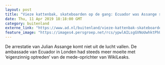 ```yaml
---
layout: post
title: "Vieze kattenbak, skateboarden op de gang: Ecuador was Assange spuugzat"
date: Thu, 11 Apr 2019 18:18:00 GMT
category: buitenland
externe_link: "https://www.ad.nl/buitenland/vieze-kattenbak-skateboarden-op-de-gang-ecuador-was-assange-spuugzat~abc9bcdf/"
feature_image: "https://images4.persgroep.net/rcs/ypwlAILsgGVNoUwhktPhUy5v43E/diocontent/145310044/_fitwidth/400/?appId=21791a8992982cd8da851550a453bd7f&quality=0.7"
---
```


De arrestatie van Julian Assange komt niet uit de lucht vallen. De ambassade van Ecuador in Londen had steeds meer moeite met ‘eigenzinnig optreden’ van de mede-oprichter van WikiLeaks.
